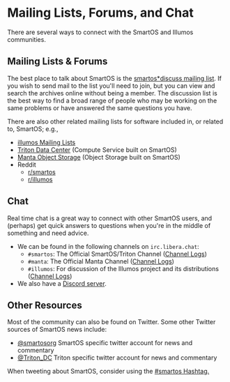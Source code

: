# Mailing Lists, Forums, and Chat

<!-- markdownlint-disable foo -->

There are several ways to connect with the SmartOS and Illumos
communities.

## Mailing Lists & Forums

The best place to talk about SmartOS is the [smartos*discuss mailing
list](https://smartos.topicbox.com/groups/smartos*discuss). If you wish
to send mail to the list you'll need to join, but you can view and
search the archives online without being a member. The discussion list
is the best way to find a broad range of people who may be working on
the same problems or have answered the same questions you have.

There are also other related mailing lists for software included in, or
related to, SmartOS; e.g.,

* [illumos Mailing Lists](https://illumos.org/docs/community/lists/)
* [Triton Data Center](https://smartdatacenter.topicbox.com/groups/sdc*discuss)
  (Compute Service built on SmartOS)
* [Manta Object Storage](https://mantastorage.topicbox.com/groups/manta*discuss)
  (Object Storage built on SmartOS)
* Reddit
    * [r/smartos](https://reddit.com/r/smartos)
    * [r/illumos](https://reddit.com/r/illumos)

## Chat

Real time chat is a great way to connect with other SmartOS users,
and (perhaps) get quick answers to questions when you're in the middle
of something and need advice.

* We can be found in the following channels on `irc.libera.chat`:
    * `#smartos`: The Official SmartOS/Triton Channel
      ([Channel Logs](https://log.omnios.org/smartos/))
    * `#manta`: The Official Manta Channel
      ([Channel Logs](https://log.omnios.org/manta/))
    * `#illumos`: For discussion of the Illumos project and its
      distributions ([Channel Logs](https://log.omnios.org/illumos))
* We also have a [Discord server](https://discord.gg/v4NwA3Hqay).

## Other Resources

Most of the community can also be found on Twitter. Some other Twitter
sources of SmartOS news include:

* [@smartosorg](https://twitter.com/joyentsmartos) SmartOS specific
  twitter account for news and commentary
* [@Triton_DC](https://twitter.com/SmartDataCenter) Triton specific
  twitter account for news and commentary

When tweeting about SmartOS, consider using the
[#smartos Hashtag.](https://twitter.com/#!/search/?q=%23smartos)
